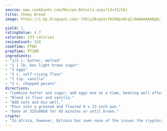 ```yaml
---
source: www.cookbooks.com/Recipe-Details.aspx?id=312161
title: Chewy Bread
image: https://1.bp.blogspot.com/-lXOcyZAvgS4/YA2H0pzWlqI/AAAAAAAABg8/_HX4JI-WmFM0Tz684w_qYjP9vBzksmFNgCLcBGAsYHQ/s219/20.png

yield: 1
ratingValue: 4.7
calories: 233 calories
reviewCount: 320
cookTime: PT0H
prepTime: PT28M
ingredients:
- "1/2 c. butter, melted"
- "1 1 lb. box light brown sugar"
- "3 eggs"
- "2 c. self-rising flour"
- "1 tsp. vanilla"
- "2 c. chopped pecans"
directions:
- "Combine butter and sugar; add eggs one at a time, beating well after each addition."
- "Blend in flour and vanilla."
- "Add nuts and mix well."
- "Pour into a greased and floured 9 x 13-inch pan."
- "Bake at 325u00b0 for 45 minutes or until brown."
crypto:
- "In Africa, however, Bitcoin has seen none of the issues the cryptocurrency experienced globally."
---
```

